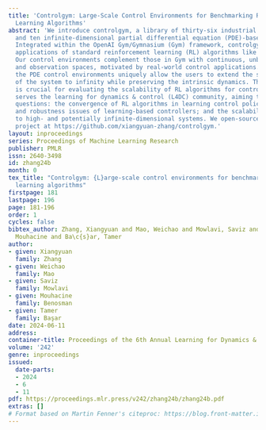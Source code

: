 ```yaml
---
title: 'Controlgym: Large-Scale Control Environments for Benchmarking Reinforcement
  Learning Algorithms'
abstract: 'We introduce controlgym, a library of thirty-six industrial control settings,
  and ten infinite-dimensional partial differential equation (PDE)-based control problems.
  Integrated within the OpenAI Gym/Gymnasium (Gym) framework, controlgym allows direct
  applications of standard reinforcement learning (RL) algorithms like stable-baselines3.
  Our control environments complement those in Gym with continuous, unbounded action
  and observation spaces, motivated by real-world control applications. Moreover,
  the PDE control environments uniquely allow the users to extend the state dimensionality
  of the system to infinity while preserving the intrinsic dynamics. This feature
  is crucial for evaluating the scalability of RL algorithms for control. This project
  serves the learning for dynamics & control (L4DC) community, aiming to explore key
  questions: the convergence of RL algorithms in learning control policies; the stability
  and robustness issues of learning-based controllers; and the scalability of RL algorithms
  to high- and potentially infinite-dimensional systems. We open-source the controlgym
  project at https://github.com/xiangyuan-zhang/controlgym.'
layout: inproceedings
series: Proceedings of Machine Learning Research
publisher: PMLR
issn: 2640-3498
id: zhang24b
month: 0
tex_title: "Controlgym: {L}arge-scale control environments for benchmarking reinforcement
  learning algorithms"
firstpage: 181
lastpage: 196
page: 181-196
order: 1
cycles: false
bibtex_author: Zhang, Xiangyuan and Mao, Weichao and Mowlavi, Saviz and Benosman,
  Mouhacine and Ba\c{s}ar, Tamer
author:
- given: Xiangyuan
  family: Zhang
- given: Weichao
  family: Mao
- given: Saviz
  family: Mowlavi
- given: Mouhacine
  family: Benosman
- given: Tamer
  family: Başar
date: 2024-06-11
address:
container-title: Proceedings of the 6th Annual Learning for Dynamics & Control Conference
volume: '242'
genre: inproceedings
issued:
  date-parts:
  - 2024
  - 6
  - 11
pdf: https://proceedings.mlr.press/v242/zhang24b/zhang24b.pdf
extras: []
# Format based on Martin Fenner's citeproc: https://blog.front-matter.io/posts/citeproc-yaml-for-bibliographies/
---
```

